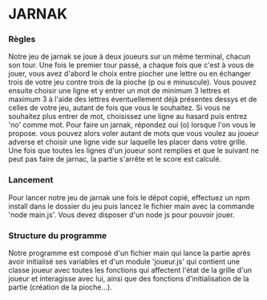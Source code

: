 # JARNAK
### Règles
Notre jeu de jarnak se joue à deux joueurs sur un même terminal, chacun son tour.
Une fois le premier tour passé, a chaque fois que c'est à vous de jouer, vous avez d'abord le choix entre piocher une lettre ou en échanger trois de votre jeu contre trois de la pioche (p ou e minuscule). Vous pouvez ensuite choisir une ligne et y entrer un mot de minimum 3 lettres et maximum 3 à l'aide des lettres éventuellement déjà présentes dessys et de celles de votre jeu, autant de fois que vous le souhaitez. Si vous ne souhaitez plus entrer de mot, choisissez une ligne au hasard puis entrez 'no' comme mot.
Pour faire un jarnak, répondez oui (o) lorsque l'on vous le propose. vous pouvez alors voler autant de mots que vous voulez au joueur adverse et choisir une ligne vide sur laquelle les placer dans votre grille. Une fois que toutes les lignes d'un joueur sont remplies et que le suivant ne peut pas faire de jarnac, la partie s'arrête et le score est calculé. 

### Lancement
Pour lancer notre jeu de jarnak une fois le dépot copié, effectuez un npm install dans le dossier du jeu puis lancez le fichier main avec la commande 'node main.js'.
Vous devez disposer d'un node js pour pouvoir jouer.

### Structure du programme
Notre programme est composé d'un fichier main qui lance la partie après avoir initialisé ses variables et d'un module 'joueur.js' qui contient une classe joueur avec toutes les fonctions qui affectent l'état de la grille d'un joueur et interagisse avec lui, ainsi que des fonctions d'initialisation de la partie (création de la pioche...).
